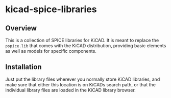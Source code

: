kicad-spice-libraries
=====================

Overview
--------
This is a collection of SPICE libraries for KiCAD.  It is meant to replace the `pspice.lib` that comes with the KiCAD distribution, providing basic elements as well as models for specific components.

Installation
------------
Just put the library files wherever you normally store KiCAD libraries, and make sure that either this location is on KiCADs search path, or that the individual library files are loaded in the KiCAD library browser.
